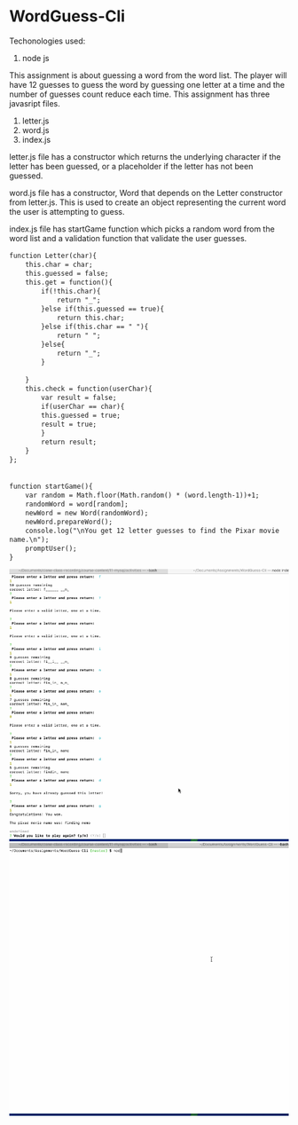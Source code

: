 # WordGuess-Cli

Techonologies used:
1. node js

This assignment is about guessing a word from the word list. The player will have 12 guesses to guess the word by guessing one letter  at a time and the number of guesses count reduce each time.
This assignment has three javasript files.
1. letter.js
2. word.js
3. index.js

letter.js file has a constructor which returns the underlying character if the letter has been guessed, or a placeholder  if the letter has not been guessed.

word.js file has a constructor, Word that depends on the Letter constructor from letter.js. This is used to create an object representing the current word the user is attempting to guess.

index.js file has startGame function which picks a random word from the word list and a validation function that validate the user guesses.

    function Letter(char){
        this.char = char;
        this.guessed = false;
        this.get = function(){
            if(!this.char){
                return "_";
            }else if(this.guessed == true){
                return this.char;
            }else if(this.char == " "){
                return " ";
            }else{
                return "_";
            }

        }
        this.check = function(userChar){
            var result = false;
            if(userChar == char){
            this.guessed = true;  
            result = true;
            }
            return result;
        }
    };


    function startGame(){
        var random = Math.floor(Math.random() * (word.length-1))+1;
        randomWord = word[random];
        newWord = new Word(randomWord);
        newWord.prepareWord();
        console.log("\nYou get 12 letter guesses to find the Pixar movie name.\n");
        promptUser();
    }

![gif](./wordGuess.gif)
![gif](./wordGuess1.gif)